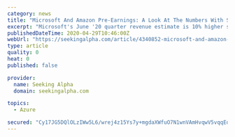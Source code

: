 ```yaml
---
category: news
title: "Microsoft And Amazon Pre-Earnings: A Look At The Numbers With Some Color Too"
excerpt: "Microsoft's June '20 quarter revenue estimate is 10% higher sequentially than the March '20 quarter - a positive and important tell. The slight downward negativ"
publishedDateTime: 2020-04-29T10:46:00Z
webUrl: "https://seekingalpha.com/article/4340852-microsoft-and-amazon-pre-earnings-look-numbers-color-too"
type: article
quality: 0
heat: 0
published: false

provider:
  name: Seeking Alpha
  domain: seekingalpha.com

topics:
  - Azure

secured: "Cy17JG5DQlOLzIWw5L6/wrej4z15Ys7y+mgdaXWfuO7N1wnVAmHvqwV5vqqEd9gk3f4ZFIfOvVbEQtKJQjMuQyBZaAcgTzWbQJaRxikXC7qAIeB347Tm50uwXq5U59RvOf6UH/awhHrT+1G7FBuea6reEv3LfGATT1EpShBuei+N9MXXDdKdty+CFCRr1N39Zj0sDI2Xd0RApHJ66uu79RHSGxN9jWNZTTgvdXfaMIiJUhw7rDS6JmVMTLanJfPE6IBk7nD4iGmrlDRhBlj0kIrJsvOmTGh/zLE8LzGXCfhZ7lYTe8piXAg3HHxhr7t9;IDw/rrVIHi7T/0/WtRE+0g=="
---
```


